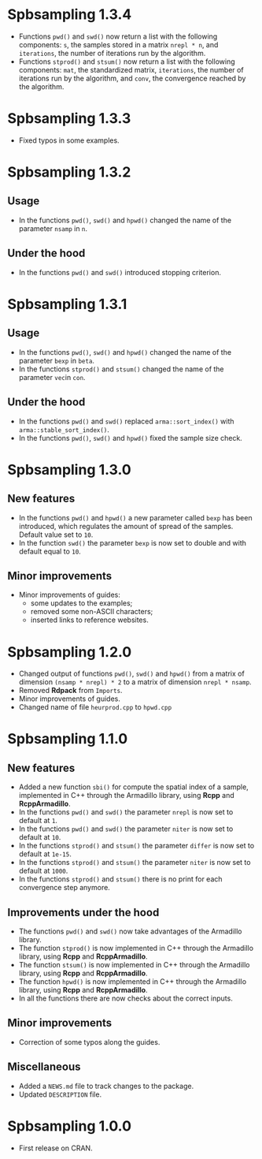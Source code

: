 # Spbsampling 1.3.4

* Functions `pwd()` and `swd()` now return a list with the following components:
`s`, the samples stored in a matrix `nrepl * n`, and `iterations`, the number of iterations run by the algorithm.
* Functions `stprod()` and `stsum()` now return a list with the following components:
`mat`, the standardized matrix, `iterations`, the number of iterations run by the algorithm, 
and `conv`, the convergence reached by the algorithm.

# Spbsampling 1.3.3

* Fixed typos in some examples.

# Spbsampling 1.3.2

## Usage

* In the functions `pwd()`, `swd()` and `hpwd()` changed the name of the parameter `nsamp` in `n`.

## Under the hood

* In the functions `pwd()` and `swd()` introduced stopping criterion.

# Spbsampling 1.3.1

## Usage

* In the functions `pwd()`, `swd()` and `hpwd()` changed the name of the parameter `bexp` in `beta`.
* In the functions `stprod()` and `stsum()` changed the name of the parameter `vec`in `con`.

## Under the hood

* In the functions `pwd()` and `swd()` replaced `arma::sort_index()` with `arma::stable_sort_index()`.
* In the functions `pwd()`, `swd()` and `hpwd()` fixed the sample size check.


# Spbsampling 1.3.0

## New features

* In the functions `pwd()` and `hpwd()` a new parameter called `bexp` has been introduced, which regulates the amount of spread of the samples. Default value set to `10`.
* In the function `swd()` the parameter `bexp` is now set to double and with default equal to `10`.

## Minor improvements

* Minor improvements of guides:
  * some updates to the examples;
  * removed some non-ASCII characters;
  * inserted links to reference websites.


# Spbsampling 1.2.0

* Changed output of functions `pwd()`, `swd()` and `hpwd()` from a matrix of dimension `(nsamp * nrepl) * 2` to a matrix of dimension `nrepl * nsamp`.
* Removed **Rdpack** from `Imports`.
* Minor improvements of guides.
* Changed name of file `heurprod.cpp` to `hpwd.cpp` 

# Spbsampling 1.1.0

## New features

* Added a new function `sbi()` for compute the spatial index of a sample, implemented in C++ through the Armadillo library, using **Rcpp** and **RcppArmadillo**.
* In the functions `pwd()` and `swd()` the parameter `nrepl` is now set to default at `1`.
* In the functions `pwd()` and `swd()` the parameter `niter` is now set to default at `10`.
* In the functions `stprod()` and `stsum()` the parameter `differ` is now set to default at `1e-15`.
* In the functions `stprod()` and `stsum()` the parameter `niter` is now set to default at `1000`.
* In the functions `stprod()` and `stsum()` there is no print for each convergence step anymore. 

## Improvements under the hood

* The functions `pwd()` and `swd()` now take advantages of the Armadillo library.
* The function `stprod()` is now implemented in C++ through the Armadillo library, using **Rcpp** and **RcppArmadillo**.
* The function `stsum()` is now implemented in C++ through the Armadillo library, using **Rcpp** and **RcppArmadillo**.
* The function `hpwd()` is now implemented in C++ through the Armadillo library, using **Rcpp** and **RcppArmadillo**.
* In all the functions there are now checks about the correct inputs.

## Minor improvements

* Correction of some typos along the guides.

## Miscellaneous

* Added a `NEWS.md` file to track changes to the package.
* Updated `DESCRIPTION` file.

# Spbsampling 1.0.0

* First release on CRAN.
